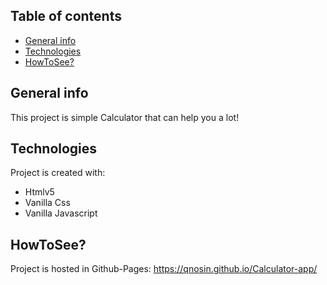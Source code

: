 ## Table of contents
* [General info](#general-info)
* [Technologies](#technologies)
* [HowToSee?](#howtosee)

## General info
This project is simple Calculator that can help you a lot!
	
## Technologies
Project is created with:
* Htmlv5
* Vanilla Css
* Vanilla Javascript
	
## HowToSee?
Project is hosted in Github-Pages: https://qnosin.github.io/Calculator-app/
